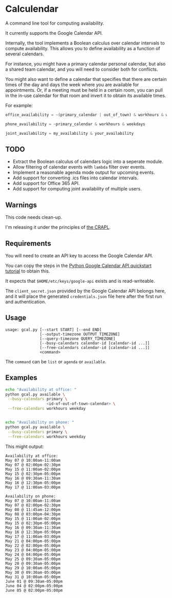 # Calculendar

A command line tool for computing availability.

It currently supports the Google Calendar API.

Internally, the tool implements a Boolean calculus over calendar intervals to
compute availability.  This allows you to define availability as a function of
several calendars.

For instance, you might have a primary calendar personal calendar, but also a
shared team calendar, and you will need to consider both for conflicts.

You might also want to define a calendar that specifies that there are
certain times of the day and days the week where you are available for
appointments.  Or, if a meeting must be held in a certain room, you can pull in
the in-use calendar for that room and invert it to obtain its available times.

For example:

```python
office_availability = ~(primary_calendar | out_of_town) & workhours & weekdays

phone_availability = ~primary_calendar & workhours & weekdays

joint_availability = my_availability & your_availability
```




## TODO

 + Extract the Boolean calculus of calendars logic into a seperate module.
 + Allow filtering of calendar events with `lambda` filter over events.
 + Implement a reasonable agenda mode output for upcoming events.
 + Add support for converting .ics files into calendar intervals.
 + Add support for Office 365 API.
 + Add support for computing joint availability of multiple users.

## Warnings

This code needs clean-up.

I'm releasing it under the principles of [the CRAPL](http://matt.might.net/articles/crapl/).


## Requirements

You will need to create an API key to access the Google Calendar API.

You can copy the steps in the [Python Google Calendar API quickstart tutorial](https://developers.google.com/calendar/quickstart/python) to obtain this.

It expects that `$HOME/etc/keys/google-api` exists and is read-writeable.

The `client_secret.json` provided by the Google Calendar API belongs here, and
it will place the generated `credentials.json` file here after the first run
and authentication.


## Usage

```
usage: gcal.py [--start START] [--end END]
               [--output-timezone OUTPUT_TIMEZONE]
               [--query-timezone QUERY_TIMEZONE]
               [--busy-calendars calendar-id [calendar-id ...]]
               [--free-calendars calendar-id [calendar-id ...]]
               <command> 
```

The `command` can be `list` or `agenda` or `available`.


## Examples

```bash
echo "Availability at office: "
python gcal.py available \
 --busy-calendars primary \
                  <id-of-out-of-town-calendar> \
 --free-calendars workhours weekday


echo "Availability on phone: "
python gcal.py available \
 --busy-calendars primary \
 --free-calendars workhours weekday
```

This might output:

```
Availability at office:
May 07 @ 10:00am-11:00am
May 07 @ 02:00pm-02:30pm
May 15 @ 11:00am-02:00pm
May 15 @ 02:30pm-05:00pm
May 16 @ 09:30am-11:30am
May 16 @ 12:30pm-05:00pm
May 17 @ 11:00am-03:00pm

Availability on phone:
May 07 @ 10:00am-11:00am
May 07 @ 02:00pm-02:30pm
May 08 @ 11:45am-12:00pm
May 08 @ 03:00pm-04:30pm
May 15 @ 11:00am-02:00pm
May 15 @ 02:30pm-05:00pm
May 16 @ 09:30am-11:30am
May 16 @ 12:30pm-05:00pm
May 17 @ 11:00am-03:00pm
May 21 @ 04:00pm-05:00pm
May 22 @ 02:00pm-05:00pm
May 23 @ 04:00pm-05:00pm
May 24 @ 04:00pm-05:00pm
May 25 @ 09:30am-05:00pm
May 28 @ 09:30am-05:00pm
May 29 @ 10:00am-05:00pm
May 30 @ 09:30am-05:00pm
May 31 @ 10:00am-05:00pm
June 01 @ 09:30am-05:00pm
June 04 @ 02:00pm-05:00pm
June 05 @ 02:00pm-05:00pm
```

